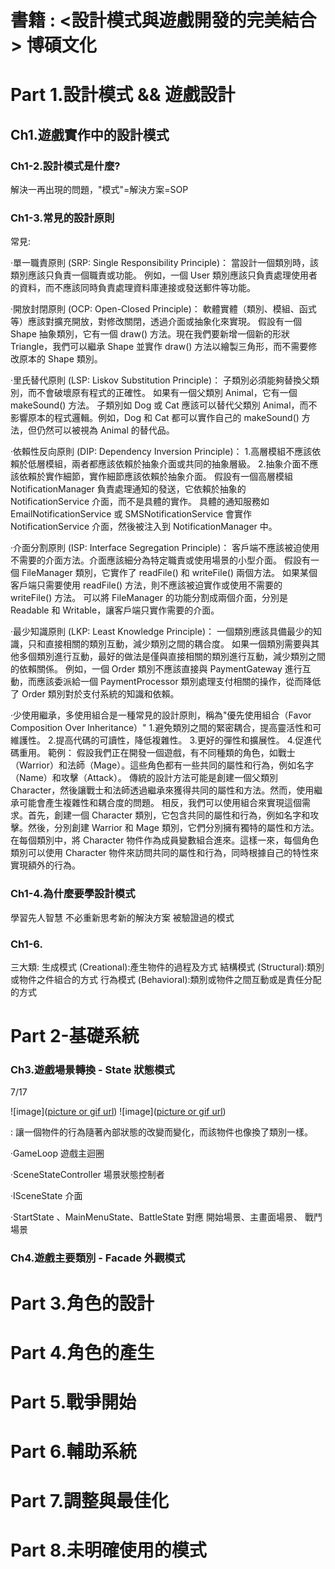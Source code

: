 
# 書籍 : <設計模式與遊戲開發的完美結合> 博碩文化

<h1> Part 1.設計模式 && 遊戲設計</h1>

<h2> Ch1.遊戲實作中的設計模式 </h2>

<h3> Ch1-2.設計模式是什麼? </h3>

解決一再出現的問題，"模式"=解決方案=SOP

<h3> Ch1-3.常見的設計原則 </h3>

常見:

‧單一職責原則 (SRP: Single Responsibility Principle)：
當設計一個類別時，該類別應該只負責一個職責或功能。
例如，一個 User 類別應該只負責處理使用者的資料，而不應該同時負責處理資料庫連接或發送郵件等功能。

‧開放封閉原則 (OCP: Open-Closed Principle)：
軟體實體（類別、模組、函式等）應該對擴充開放，對修改關閉，透過介面或抽象化來實現。
假設有一個 Shape 抽象類別，它有一個 draw() 方法。現在我們要新增一個新的形狀 Triangle，我們可以繼承 Shape 並實作 draw() 方法以繪製三角形，而不需要修改原本的 Shape 類別。


‧里氏替代原則 (LSP: Liskov Substitution Principle)：
子類別必須能夠替換父類別，而不會破壞原有程式的正確性。
如果有一個父類別 Animal，它有一個 makeSound() 方法。
子類別如 Dog 或 Cat 應該可以替代父類別 Animal，而不影響原本的程式邏輯。例如，Dog 和 Cat 都可以實作自己的 makeSound() 方法，但仍然可以被視為 Animal 的替代品。


‧依賴性反向原則 (DIP: Dependency Inversion Principle)：
1.高層模組不應該依賴於低層模組，兩者都應該依賴於抽象介面或共同的抽象層級。
2.抽象介面不應該依賴於實作細節，實作細節應該依賴於抽象介面。
假設有一個高層模組 NotificationManager 負責處理通知的發送，它依賴於抽象的 NotificationService 介面，而不是具體的實作。
具體的通知服務如 EmailNotificationService 或 SMSNotificationService 會實作 NotificationService 介面，然後被注入到 NotificationManager 中。


‧介面分割原則 (ISP: Interface Segregation Principle)：
客戶端不應該被迫使用不需要的介面方法。介面應該細分為特定職責或使用場景的小型介面。
假設有一個 FileManager 類別，它實作了 readFile() 和 writeFile() 兩個方法。
如果某個客戶端只需要使用 readFile() 方法，則不應該被迫實作或使用不需要的 writeFile() 方法。
可以將 FileManager 的功能分割成兩個介面，分別是 Readable 和 Writable，讓客戶端只實作需要的介面。


‧最少知識原則 (LKP: Least Knowledge Principle)：
一個類別應該具備最少的知識，只和直接相關的類別互動，減少類別之間的耦合度。
如果一個類別需要與其他多個類別進行互動，最好的做法是僅與直接相關的類別進行互動，減少類別之間的依賴關係。
例如，一個 Order 類別不應該直接與 PaymentGateway 進行互動，而應該委派給一個 PaymentProcessor 類別處理支付相關的操作，從而降低了 Order 類別對於支付系統的知識和依賴。

‧少使用繼承，多使用組合是一種常見的設計原則，稱為"優先使用組合（Favor Composition Over Inheritance）"
1.避免類別之間的緊密耦合，提高靈活性和可維護性。
2.提高代碼的可讀性，降低複雜性。
3.更好的彈性和擴展性。
4.促進代碼重用。
範例：
假設我們正在開發一個遊戲，有不同種類的角色，如戰士（Warrior）和法師（Mage）。這些角色都有一些共同的屬性和行為，例如名字（Name）和攻擊（Attack）。
傳統的設計方法可能是創建一個父類別 Character，然後讓戰士和法師透過繼承來獲得共同的屬性和方法。然而，使用繼承可能會產生複雜性和耦合度的問題。
相反，我們可以使用組合來實現這個需求。首先，創建一個 Character 類別，它包含共同的屬性和行為，例如名字和攻擊。然後，分別創建 Warrior 和 Mage 類別，它們分別擁有獨特的屬性和方法。
在每個類別中，將 Character 物件作為成員變數組合進來。這樣一來，每個角色類別可以使用 Character 物件來訪問共同的屬性和行為，同時根據自己的特性來實現額外的行為。

<h3> Ch1-4.為什麼要學設計模式 </h3>

學習先人智慧
不必重新思考新的解決方案
被驗證過的模式

<h3> Ch1-6. </h3>

三大類:
生成模式 (Creational):產生物件的過程及方式
結構模式 (Structural):類別或物件之件組合的方式
行為模式 (Behavioral):類別或物件之間互動或是責任分配的方式

<h1> Part 2-基礎系統</h1>

<h3> Ch3.遊戲場景轉換 - State 狀態模式 </h3>

7/17

![image]([picture or gif url](https://github.com/10gt12nc/DesignPatterns/blob/main/Imge/CH3/%E8%A6%8F%E5%8A%83.png))
![image]([picture or gif url](https://github.com/10gt12nc/DesignPatterns/blob/main/Imge/CH3/%E7%B5%90%E6%A7%8B.png))

: 讓一個物件的行為隨著內部狀態的改變而變化，而該物件也像換了類別一樣。

‧GameLoop
遊戲主迴圈

‧SceneStateController 
場景狀態控制者 

‧ISceneState
介面

‧StartState 、MainMenuState、BattleState
對應 開始場景、主畫面場景、 戰鬥場景


<h3> Ch4.遊戲主要類別 - Facade 外觀模式 </h3>






<h1> Part 3.角色的設計</h1>
<h1> Part 4.角色的產生</h1>
<h1> Part 5.戰爭開始</h1>
<h1> Part 6.輔助系統</h1>
<h1> Part 7.調整與最佳化</h1>
<h1> Part 8.未明確使用的模式</h1>

